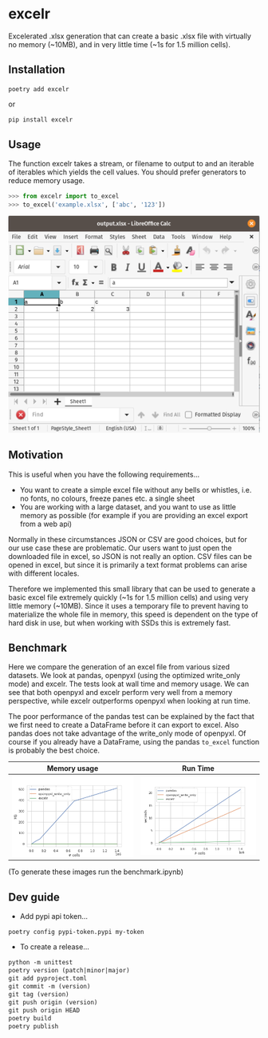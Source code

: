 # excelr

Excelerated .xlsx generation that can create a basic .xlsx file with virtually 
no memory (~10MB), and in very little time (~1s for 1.5 million cells).

## Installation

```
poetry add excelr
```

or 

```bash
pip install excelr
```

## Usage

The function excelr takes a stream, or filename to output to and an iterable of iterables which yields the cell values. You should prefer generators to reduce memory usage.

```python
>>> from excelr import to_excel
>>> to_excel('example.xlsx', ['abc', '123'])
```

![](/img/example.png?raw=true)

## Motivation

This is useful when you have the following requirements...

* You want to create a simple excel file without any bells or whistles, i.e.
  no fonts, no colours, freeze panes etc. a single sheet
* You are working with a large dataset, and you want to use as little memory
  as possible (for example if you are providing an excel export from a web
  api)

Normally in these circumstances JSON or CSV are good choices, but for our use
case these are problematic. Our users want to just open the downloaded file in
excel, so JSON is not really an option. CSV files can be opened in excel, but
since it is primarily a text format problems can arise with different locales.

Therefore we implemented this small library that can be used to generate a 
basic excel file extremely quickly (~1s for 1.5 million cells) and using very
little memory (~10MB). Since it uses a temporary file to prevent having to
materialize the whole file in memory, this speed is dependent on the type of
hard disk in use, but when working with SSDs this is extremely fast.

## Benchmark

Here we compare the generation of an excel file from various sized datasets. We
look at pandas, openpyxl (using the optimized write_only mode) and excelr. The
tests look at wall time and memory usage. We can see that both openpyxl and
excelr perform very well from a memory perspective, while excelr outperforms
openpyxl when looking at run time.

The poor performance of the pandas test can be explained by the fact that we
first need to create a DataFrame before it can export to excel. Also pandas
does not take advantage of the write_only mode of openpyxl. Of course if you 
already have a DataFrame, using the pandas ``to_excel`` function is probably
the best choice.

Memory usage               |  Run Time
:-------------------------:|:-------------------------:
![](/img/MB.png?raw=true)  |  ![](/img/seconds.png?raw=true)

(To generate these images run the benchmark.ipynb)

## Dev guide

* Add pypi api token...

```
poetry config pypi-token.pypi my-token
```

* To create a release...

```
python -m unittest
poetry version (patch|minor|major)
git add pyproject.toml
git commit -m (version)
git tag (version)
git push origin (version)
git push origin HEAD
poetry build
poetry publish
```